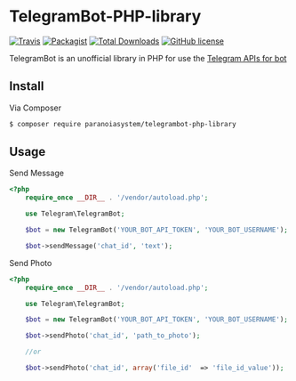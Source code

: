 # TelegramBot-PHP-library

[![Travis](https://img.shields.io/travis/paranoiasystem/TelegramBot-PHP-library.svg?style=flat-square)](https://travis-ci.org/paranoiasystem/TelegramBot-PHP-library)
[![Packagist](https://img.shields.io/packagist/v/paranoiasystem/telegrambot-php-library.svg?style=flat-square)](https://packagist.org/packages/paranoiasystem/telegrambot-php-library)
[![Total Downloads](https://img.shields.io/packagist/dt/paranoiasystem/telegrambot-php-library.svg?style=flat-square)](https://packagist.org/packages/paranoiasystem/telegrambot-php-library)
[![GitHub license](https://img.shields.io/badge/license-GPLv2-blue.svg?style=flat-square)](LICENSE)

TelegramBot is an unofficial library in PHP for use the [Telegram APIs for bot](https://core.telegram.org/bots/api)


## Install

Via Composer

``` bash
$ composer require paranoiasystem/telegrambot-php-library
```

## Usage

Send Message

``` php
<?php
	require_once __DIR__ . '/vendor/autoload.php'; 

	use Telegram\TelegramBot;

	$bot = new TelegramBot('YOUR_BOT_API_TOKEN', 'YOUR_BOT_USERNAME');

	$bot->sendMessage('chat_id', 'text');
```

Send Photo

``` php
<?php
	require_once __DIR__ . '/vendor/autoload.php'; 

	use Telegram\TelegramBot;

	$bot = new TelegramBot('YOUR_BOT_API_TOKEN', 'YOUR_BOT_USERNAME');

	$bot->sendPhoto('chat_id', 'path_to_photo');

	//or

	$bot->sendPhoto('chat_id', array('file_id'  => 'file_id_value'));
```